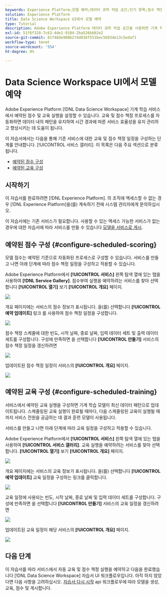 ```yaml
---
keywords: Experience Platform;모델 예약;데이터 과학 작업 공간;인기 항목;점수 책정 예약;교육 예약
solution: Experience Platform
title: Data Science Workspace UI에서 모델 예약
type: Tutorial
description: Adobe Experience Platform 데이터 과학 작업 공간을 사용하면 기계 학습 서비스에서 예약된 점수 및 교육 실행을 설정할 수 있습니다. 교육 및 점수 책정 프로세스를 자동화하면 데이터 내의 패턴을 유지하여 시간 경과에 따른 서비스 효율성을 유지 관리하고 향상시키는 데 도움이 됩니다.
exl-id: 51f6f328-7c63-4de1-9184-2ba526bb82e2
source-git-commit: 81f48de908b274d836f551bec5693de13c5edaf1
workflow-type: tm+mt
source-wordcount: '554'
ht-degree: 0%

---
```


# Data Science Workspace UI에서 모델 예약

Adobe Experience Platform [!DNL Data Science Workspace] 기계 학습 서비스에서 예약된 점수 및 교육 실행을 설정할 수 있습니다. 교육 및 점수 책정 프로세스를 자동화하면 데이터 내의 패턴을 유지하여 시간 경과에 따른 서비스 효율성을 유지 관리하고 향상시키는 데 도움이 됩니다.

이 자습서에서는 다음을 통해 기존 서비스에 대한 교육 및 점수 책정 일정을 구성하는 단계를 안내합니다. [!UICONTROL 서비스 갤러리]. 이 목록은 다음 주요 섹션으로 분류됩니다.

- [예약된 점수 구성](#configure-scheduled-scoring)
- [예약된 교육 구성](#configure-scheduled-training)

## 시작하기

이 자습서를 완료하려면 [!DNL Experience Platform]. 의 조직에 액세스할 수 없는 경우 [!DNL Experience Platform]을(를) 계속하기 전에 시스템 관리자에게 문의하십시오.

이 자습서에는 기존 서비스가 필요합니다. 사용할 수 있는 액세스 가능한 서비스가 없는 경우에 대한 자습서에 따라 서비스를 만들 수 있습니다 [모델을 서비스로 게시](./publish-model-service-ui.md).

## 예약된 점수 구성 {#configure-scheduled-scoring}

모델 점수는 예약된 기준으로 자동화된 프로세스로 구성할 수 있습니다. 서비스를 만들고 나면 아래 단계에 따라 점수 책정 일정을 구성하고 적용할 수 있습니다.

Adobe Experience Platform에서 **[!UICONTROL 서비스]** 왼쪽 탐색 열에 있는 탭을 사용하여 **[!DNL Service Gallery]**. 점수부여 실행을 예약하려는 서비스를 찾아 선택합니다 **[!UICONTROL 열기]** 보기 **[!UICONTROL 개요]** 페이지.

![](../images/models-recipes/schedule/select_service.png)

개요 페이지에는 서비스의 점수 정보가 표시됩니다. 을(를) 선택합니다 **[!UICONTROL 예약 업데이트]** 링크 를 사용하여 점수 책정 일정을 구성합니다.

![](../images/models-recipes/schedule/update_scoring.png)

점수 책정 스케줄에 대한 빈도, 시작 날짜, 종료 날짜, 입력 데이터 세트 및 출력 데이터 세트를 구성합니다. 구성에 만족하면 을 선택합니다 **[!UICONTROL 만들기]** 서비스의 점수 책정 일정을 갱신하려면

![](../images/models-recipes/schedule/set_scoring_schedule.png)

업데이트된 점수 책정 일정이 서비스의 **[!UICONTROL 개요]** 페이지.

![](../images/models-recipes/schedule/scoring_set.png)

## 예약된 교육 구성 {#configure-scheduled-training}

서비스에서 예약된 교육 실행을 구성하면 기계 학습 모델이 최신 데이터 패턴으로 업데이트됩니다. 스케줄링된 교육 실행이 완료될 때마다, 다음 스케줄링된 교육이 실행될 때까지 서비스 전원을 공급하는 데 결과 훈련 모델이 사용됩니다.

서비스를 만들고 나면 아래 단계에 따라 교육 일정을 구성하고 적용할 수 있습니다.

Adobe Experience Platform에서 **[!UICONTROL 서비스]** 왼쪽 탐색 열에 있는 탭을 사용하여 **[!UICONTROL 서비스 갤러리]**. 교육 실행을 예약하려는 서비스를 찾아 선택합니다. **[!UICONTROL 열기]** 보기 **[!UICONTROL 개요]** 페이지.

![](../images/models-recipes/schedule/select_service.png)

개요 페이지에는 서비스의 교육 정보가 표시됩니다. 을(를) 선택합니다 **[!UICONTROL 예약 업데이트]** 교육 일정을 구성하는 링크를 클릭합니다.

![](../images/models-recipes/schedule/update_training.png)

교육 일정에 사용되는 빈도, 시작 날짜, 종료 날짜 및 입력 데이터 세트를 구성합니다. 구성에 만족하면 을 선택합니다 **[!UICONTROL 만들기]** 서비스의 교육 일정을 갱신하려면

![](../images/models-recipes/schedule/set_training_schedule.png)

업데이트된 교육 일정이 해당 서비스의 **[!UICONTROL 개요]** 페이지.

![](../images/models-recipes/schedule/training_set.png)

## 다음 단계

이 자습서를 따라 서비스에서 자동 교육 및 점수 책정 실행을 예약하고 다음을 완료했습니다 [!DNL Data Science Workspace] 자습서 UI 워크플로우입니다. 아직 하지 않았다면 다음 사항을 고려하십시오. [자습서 다시 시작](./create-retails-sales-dataset.md) api 워크플로우에 따라 모델을 생성, 교육, 점수 및 게시합니다.
